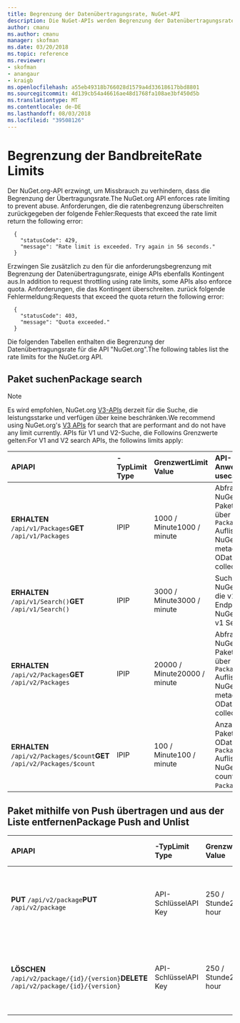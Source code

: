 ```yaml
---
title: Begrenzung der Datenübertragungsrate, NuGet-API
description: Die NuGet-APIs werden Begrenzung der Datenübertragungsrate Missbrauch zu verhindern, dass erzwungen haben.
author: cmanu
ms.author: cmanu
manager: skofman
ms.date: 03/20/2018
ms.topic: reference
ms.reviewer:
- skofman
- anangaur
- kraigb
ms.openlocfilehash: a55eb49318b766028d1579a4d33618617bbd8801
ms.sourcegitcommit: 4d139cb54a46616ae48d1768fa108ae3bf450d5b
ms.translationtype: MT
ms.contentlocale: de-DE
ms.lasthandoff: 08/03/2018
ms.locfileid: "39508126"
---
```

# <a name="rate-limits"></a><span data-ttu-id="5ee4e-103">Begrenzung der Bandbreite</span><span class="sxs-lookup"><span data-stu-id="5ee4e-103">Rate Limits</span></span>

<span data-ttu-id="5ee4e-104">Der NuGet.org-API erzwingt, um Missbrauch zu verhindern, dass die Begrenzung der Übertragungsrate.</span><span class="sxs-lookup"><span data-stu-id="5ee4e-104">The NuGet.org API enforces rate limiting to prevent abuse.</span></span> <span data-ttu-id="5ee4e-105">Anforderungen, die die ratenbegrenzung überschreiten zurückgegeben der folgende Fehler:</span><span class="sxs-lookup"><span data-stu-id="5ee4e-105">Requests that exceed the rate limit return the following error:</span></span> 

  ~~~
    {
      "statusCode": 429,
      "message": "Rate limit is exceeded. Try again in 56 seconds."
    }
  ~~~

<span data-ttu-id="5ee4e-106">Erzwingen Sie zusätzlich zu den für die anforderungsbegrenzung mit Begrenzung der Datenübertragungsrate, einige APIs ebenfalls Kontingent aus.</span><span class="sxs-lookup"><span data-stu-id="5ee4e-106">In addition to request throttling using rate limits, some APIs also enforce quota.</span></span> <span data-ttu-id="5ee4e-107">Anforderungen, die das Kontingent überschreiten. zurück folgende Fehlermeldung:</span><span class="sxs-lookup"><span data-stu-id="5ee4e-107">Requests that exceed the quota return the following error:</span></span>

  ~~~
    {
      "statusCode": 403,
      "message": "Quota exceeded."
    }
  ~~~

<span data-ttu-id="5ee4e-108">Die folgenden Tabellen enthalten die Begrenzung der Datenübertragungsrate für die API "NuGet.org".</span><span class="sxs-lookup"><span data-stu-id="5ee4e-108">The following tables list the rate limits for the NuGet.org API.</span></span>

## <a name="package-search"></a><span data-ttu-id="5ee4e-109">Paket suchen</span><span class="sxs-lookup"><span data-stu-id="5ee4e-109">Package search</span></span>

> [!Note]
> <span data-ttu-id="5ee4e-110">Es wird empfohlen, NuGet.org [V3-APIs](https://docs.microsoft.com/nuget/api/search-query-service-resource) derzeit für die Suche, die leistungsstarke und verfügen über keine beschränken.</span><span class="sxs-lookup"><span data-stu-id="5ee4e-110">We recommend using NuGet.org's [V3 APIs](https://docs.microsoft.com/nuget/api/search-query-service-resource) for search that are performant and do not have any limit currently.</span></span> <span data-ttu-id="5ee4e-111">APIs für V1 und V2-Suche, die Followins Grenzwerte gelten:</span><span class="sxs-lookup"><span data-stu-id="5ee4e-111">For V1 and V2 search APIs, the followins limits apply:</span></span>


| <span data-ttu-id="5ee4e-112">API</span><span class="sxs-lookup"><span data-stu-id="5ee4e-112">API</span></span> | <span data-ttu-id="5ee4e-113">-Typ</span><span class="sxs-lookup"><span data-stu-id="5ee4e-113">Limit Type</span></span> | <span data-ttu-id="5ee4e-114">Grenzwert</span><span class="sxs-lookup"><span data-stu-id="5ee4e-114">Limit Value</span></span> | <span data-ttu-id="5ee4e-115">API-Anwendungsfall</span><span class="sxs-lookup"><span data-stu-id="5ee4e-115">API usecase</span></span> |
|:---|:---|:---|:---|
<span data-ttu-id="5ee4e-116">**ERHALTEN** `/api/v1/Packages`</span><span class="sxs-lookup"><span data-stu-id="5ee4e-116">**GET** `/api/v1/Packages`</span></span> | <span data-ttu-id="5ee4e-117">IP</span><span class="sxs-lookup"><span data-stu-id="5ee4e-117">IP</span></span> | <span data-ttu-id="5ee4e-118">1000 / Minute</span><span class="sxs-lookup"><span data-stu-id="5ee4e-118">1000 / minute</span></span> | <span data-ttu-id="5ee4e-119">Abfragen von NuGet-Paketmetadaten über v1 OData `Packages` Auflistung</span><span class="sxs-lookup"><span data-stu-id="5ee4e-119">Query NuGet package metadata via v1 OData `Packages` collection</span></span> |
<span data-ttu-id="5ee4e-120">**ERHALTEN** `/api/v1/Search()`</span><span class="sxs-lookup"><span data-stu-id="5ee4e-120">**GET** `/api/v1/Search()`</span></span> | <span data-ttu-id="5ee4e-121">IP</span><span class="sxs-lookup"><span data-stu-id="5ee4e-121">IP</span></span> | <span data-ttu-id="5ee4e-122">3000 / Minute</span><span class="sxs-lookup"><span data-stu-id="5ee4e-122">3000 / minute</span></span> | <span data-ttu-id="5ee4e-123">Suchen Sie nach NuGet-Pakete über die v1-Suche-Endpunkt</span><span class="sxs-lookup"><span data-stu-id="5ee4e-123">Search for NuGet packages via v1 Search endpoint</span></span> | 
<span data-ttu-id="5ee4e-124">**ERHALTEN** `/api/v2/Packages`</span><span class="sxs-lookup"><span data-stu-id="5ee4e-124">**GET** `/api/v2/Packages`</span></span> | <span data-ttu-id="5ee4e-125">IP</span><span class="sxs-lookup"><span data-stu-id="5ee4e-125">IP</span></span> | <span data-ttu-id="5ee4e-126">20000 / Minute</span><span class="sxs-lookup"><span data-stu-id="5ee4e-126">20000 / minute</span></span> | <span data-ttu-id="5ee4e-127">Abfragen von NuGet-Paketmetadaten über v2 OData `Packages` Auflistung</span><span class="sxs-lookup"><span data-stu-id="5ee4e-127">Query NuGet package metadata via v2 OData `Packages` collection</span></span> | 
<span data-ttu-id="5ee4e-128">**ERHALTEN** `/api/v2/Packages/$count`</span><span class="sxs-lookup"><span data-stu-id="5ee4e-128">**GET** `/api/v2/Packages/$count`</span></span> | <span data-ttu-id="5ee4e-129">IP</span><span class="sxs-lookup"><span data-stu-id="5ee4e-129">IP</span></span> | <span data-ttu-id="5ee4e-130">100 / Minute</span><span class="sxs-lookup"><span data-stu-id="5ee4e-130">100 / minute</span></span> | <span data-ttu-id="5ee4e-131">Anzahl der NuGet-Pakete über v2 OData Abfragen `Packages` Auflistung</span><span class="sxs-lookup"><span data-stu-id="5ee4e-131">Query NuGet package count via v2 OData `Packages` collection</span></span> | 

## <a name="package-push-and-unlist"></a><span data-ttu-id="5ee4e-132">Paket mithilfe von Push übertragen und aus der Liste entfernen</span><span class="sxs-lookup"><span data-stu-id="5ee4e-132">Package Push and Unlist</span></span>

| <span data-ttu-id="5ee4e-133">API</span><span class="sxs-lookup"><span data-stu-id="5ee4e-133">API</span></span> | <span data-ttu-id="5ee4e-134">-Typ</span><span class="sxs-lookup"><span data-stu-id="5ee4e-134">Limit Type</span></span> | <span data-ttu-id="5ee4e-135">Grenzwert</span><span class="sxs-lookup"><span data-stu-id="5ee4e-135">Limit Value</span></span> | <span data-ttu-id="5ee4e-136">API-Anwendungsfall</span><span class="sxs-lookup"><span data-stu-id="5ee4e-136">API usecase</span></span> | 
|:---|:---|:---|:--- |
<span data-ttu-id="5ee4e-137">**PUT** `/api/v2/package`</span><span class="sxs-lookup"><span data-stu-id="5ee4e-137">**PUT** `/api/v2/package`</span></span> | <span data-ttu-id="5ee4e-138">API-Schlüssel</span><span class="sxs-lookup"><span data-stu-id="5ee4e-138">API Key</span></span> | <span data-ttu-id="5ee4e-139">250 / Stunde</span><span class="sxs-lookup"><span data-stu-id="5ee4e-139">250 / hour</span></span> | <span data-ttu-id="5ee4e-140">Hochladen eines neuen NuGet-Pakets (Version) per Push-v2-Endpunkt</span><span class="sxs-lookup"><span data-stu-id="5ee4e-140">Upload a new NuGet package (version) via v2 push endpoint</span></span> 
<span data-ttu-id="5ee4e-141">**LÖSCHEN** `/api/v2/package/{id}/{version}`</span><span class="sxs-lookup"><span data-stu-id="5ee4e-141">**DELETE** `/api/v2/package/{id}/{version}`</span></span> | <span data-ttu-id="5ee4e-142">API-Schlüssel</span><span class="sxs-lookup"><span data-stu-id="5ee4e-142">API Key</span></span> | <span data-ttu-id="5ee4e-143">250 / Stunde</span><span class="sxs-lookup"><span data-stu-id="5ee4e-143">250 / hour</span></span> | <span data-ttu-id="5ee4e-144">Entfernen Sie ein NuGet-Paket (Version) über die v2-Endpunkt aus der Liste</span><span class="sxs-lookup"><span data-stu-id="5ee4e-144">Unlist a NuGet package (version) via v2 endpoint</span></span> 
